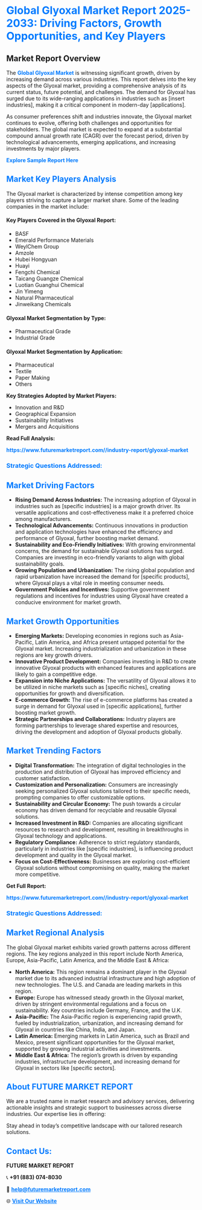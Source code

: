 <h1 style="color: #007BFF;">Global Glyoxal Market Report 2025-2033: Driving Factors, Growth Opportunities, and Key Players</h1>

<section id="overview">
<h2>Market Report Overview</h2>
<p>The <a href="https://www.futuremarketreport.com//industry-report/glyoxal-market" style="color: #007BFF; text-decoration: none;"><strong>Global Glyoxal Market</strong></a> is witnessing significant growth, driven by increasing demand across various industries. This report delves into the key aspects of the Glyoxal market, providing a comprehensive analysis of its current status, future potential, and challenges. The demand for Glyoxal has surged due to its wide-ranging applications in industries such as [insert industries], making it a critical component in modern-day [applications].</p>
<p>As consumer preferences shift and industries innovate, the Glyoxal market continues to evolve, offering both challenges and opportunities for stakeholders. The global market is expected to expand at a substantial compound annual growth rate (CAGR) over the forecast period, driven by technological advancements, emerging applications, and increasing investments by major players.</p>
</section>

<section id="overview">
<p><a href="https://www.futuremarketreport.com//request-sample/reportId=88877" style="color: #007BFF; text-decoration: none;"><strong>Explore Sample Report Here</strong></a></p>
</section>

<section id="key-players">
<h2 style="color: #007BFF;">Market Key Players Analysis</h2>
<p>The Glyoxal market is characterized by intense competition among key players striving to capture a larger market share. Some of the leading companies in the market include:</p>
<h4>Key Players Covered in the Glyoxal Report:</h4>
<ul><li>BASF</li><li>Emerald Performance Materials</li><li>WeylChem Group</li><li>Amzole</li><li>Hubei Hongyuan</li><li>Huayi</li><li>Fengchi Chemical</li><li>Taicang Guangze Chemical</li><li>Luotian Guanghui Chemical</li><li>Jin Yimeng</li><li>Natural Pharmaceutical</li><li>Jinweikang Chemicals</li></ul>
<h4>Glyoxal Market Segmentation by Type:</h4>
<ul><li>Pharmaceutical Grade</li><li>Industrial Grade</li></ul>

<h4>Glyoxal Market Segmentation by Application:</h4>
<ul><li>Pharmaceutical</li><li>Textile</li><li>Paper Making</li><li>Others</li></ul>
<p><strong>Key Strategies Adopted by Market Players:</strong></p>
<ul>
<li>Innovation and R&D</li>
<li>Geographical Expansion</li>
<li>Sustainability Initiatives</li>
<li>Mergers and Acquisitions</li>
</ul>
</section>

<section>
<p><strong>Read Full Analysis: </strong></p><a href="https://www.futuremarketreport.com//industry-report/glyoxal-market" style="color: #007BFF; text-decoration: none;"><strong>https://www.futuremarketreport.com//industry-report/glyoxal-market</strong></a>
<h3 style="color: #007BFF;">Strategic Questions Addressed:</h3>
</section>

<section id="driving-factors">
<h2 style="color: #007BFF;">Market Driving Factors</h2>
<ul>
<li><strong>Rising Demand Across Industries:</strong> The increasing adoption of Glyoxal in industries such as [specific industries] is a major growth driver. Its versatile applications and cost-effectiveness make it a preferred choice among manufacturers.</li>
<li><strong>Technological Advancements:</strong> Continuous innovations in production and application technologies have enhanced the efficiency and performance of Glyoxal, further boosting market demand.</li>
<li><strong>Sustainability and Eco-Friendly Initiatives:</strong> With growing environmental concerns, the demand for sustainable Glyoxal solutions has surged. Companies are investing in eco-friendly variants to align with global sustainability goals.</li>
<li><strong>Growing Population and Urbanization:</strong> The rising global population and rapid urbanization have increased the demand for [specific products], where Glyoxal plays a vital role in meeting consumer needs.</li>
<li><strong>Government Policies and Incentives:</strong> Supportive government regulations and incentives for industries using Glyoxal have created a conducive environment for market growth.</li>
</ul>
</section>

<section id="growth-opportunities">
<h2 style="color: #007BFF;">Market Growth Opportunities</h2>
<ul>
<li><strong>Emerging Markets:</strong> Developing economies in regions such as Asia-Pacific, Latin America, and Africa present untapped potential for the Glyoxal market. Increasing industrialization and urbanization in these regions are key growth drivers.</li>
<li><strong>Innovative Product Development:</strong> Companies investing in R&D to create innovative Glyoxal products with enhanced features and applications are likely to gain a competitive edge.</li>
<li><strong>Expansion into Niche Applications:</strong> The versatility of Glyoxal allows it to be utilized in niche markets such as [specific niches], creating opportunities for growth and diversification.</li>
<li><strong>E-commerce Growth:</strong> The rise of e-commerce platforms has created a surge in demand for Glyoxal used in [specific applications], further boosting market growth.</li>
<li><strong>Strategic Partnerships and Collaborations:</strong> Industry players are forming partnerships to leverage shared expertise and resources, driving the development and adoption of Glyoxal products globally.</li>
</ul>
</section>

<section id="trending-factors">
<h2 style="color: #007BFF;">Market Trending Factors</h2>
<ul>
<li><strong>Digital Transformation:</strong> The integration of digital technologies in the production and distribution of Glyoxal has improved efficiency and customer satisfaction.</li>
<li><strong>Customization and Personalization:</strong> Consumers are increasingly seeking personalized Glyoxal solutions tailored to their specific needs, prompting companies to offer customizable options.</li>
<li><strong>Sustainability and Circular Economy:</strong> The push towards a circular economy has driven demand for recyclable and reusable Glyoxal solutions.</li>
<li><strong>Increased Investment in R&D:</strong> Companies are allocating significant resources to research and development, resulting in breakthroughs in Glyoxal technology and applications.</li>
<li><strong>Regulatory Compliance:</strong> Adherence to strict regulatory standards, particularly in industries like [specific industries], is influencing product development and quality in the Glyoxal market.</li>
<li><strong>Focus on Cost-Effectiveness:</strong> Businesses are exploring cost-efficient Glyoxal solutions without compromising on quality, making the market more competitive.</li>
</ul>
</section>

<section>
<p><strong>Get Full Report: </strong></p><a href="https://www.futuremarketreport.com//industry-report/glyoxal-market" style="color: #007BFF; text-decoration: none;"><strong>https://www.futuremarketreport.com//industry-report/glyoxal-market</strong></a>
<h3 style="color: #007BFF;">Strategic Questions Addressed:</h3>
</section>


<section id="regional-analysis">
<h2 style="color: #007BFF;">Market Regional Analysis</h2>
<p>The global Glyoxal market exhibits varied growth patterns across different regions. The key regions analyzed in this report include North America, Europe, Asia-Pacific, Latin America, and the Middle East & Africa:</p>
<ul>
<li><strong>North America:</strong> This region remains a dominant player in the Glyoxal market due to its advanced industrial infrastructure and high adoption of new technologies. The U.S. and Canada are leading markets in this region.</li>
<li><strong>Europe:</strong> Europe has witnessed steady growth in the Glyoxal market, driven by stringent environmental regulations and a focus on sustainability. Key countries include Germany, France, and the U.K.</li>
<li><strong>Asia-Pacific:</strong> The Asia-Pacific region is experiencing rapid growth, fueled by industrialization, urbanization, and increasing demand for Glyoxal in countries like China, India, and Japan.</li>
<li><strong>Latin America:</strong> Emerging markets in Latin America, such as Brazil and Mexico, present significant opportunities for the Glyoxal market, supported by growing industrial activities and investments.</li>
<li><strong>Middle East & Africa:</strong> The region’s growth is driven by expanding industries, infrastructure development, and increasing demand for Glyoxal in sectors like [specific sectors].</li>
</ul>
</section>

<footer>
<h2 style="color: #007BFF;">About FUTURE MARKET REPORT</h2>
<p>We are a trusted name in market research and advisory services, delivering actionable insights and strategic support to businesses across diverse industries. Our expertise lies in offering:</p>

<p>Stay ahead in today’s competitive landscape with our tailored research solutions.</p>

<h2 style="color: #007BFF;">Contact Us:</h2>
<p><strong>FUTURE MARKET REPORT</strong></p>
<p>📞 <strong>+91 (883) 074-8030</strong></p>
<p>📧 <strong><a href="mailto:help@futuremarketreport.com" style="color: #007BFF;">help@futuremarketreport.com</a></strong></p>
<p>🌐 <strong><a href="https://www.futuremarketreport.com/" style="color: #007BFF;">Visit Our Website</a></strong></p>
</footer>